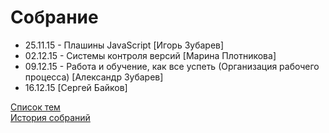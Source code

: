 # Собрание
<ul>
	<li>25.11.15 - Плашины JavaScript [Игорь Зубарев]</li>
	<li>02.12.15 - Cистемы контроля версий [Марина Плотникова]</li>
	<li>09.12.15 - Работа и обучение, как все успеть (Организация рабочего процесса) [Александр Зубарев]</li>
	<li>16.12.15 [Сергей Байков]</li>
</ul>
<a href="topics.md">Список тем</a><br>
<a href="history.md">История собраний</a>
